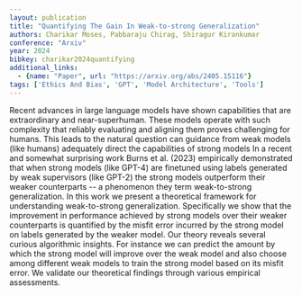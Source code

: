 ```yaml
---
layout: publication
title: "Quantifying The Gain In Weak-to-strong Generalization"
authors: Charikar Moses, Pabbaraju Chirag, Shiragur Kirankumar
conference: "Arxiv"
year: 2024
bibkey: charikar2024quantifying
additional_links:
  - {name: "Paper", url: "https://arxiv.org/abs/2405.15116"}
tags: ['Ethics And Bias', 'GPT', 'Model Architecture', 'Tools']
---
```

Recent advances in large language models have shown capabilities that are extraordinary and near-superhuman. These models operate with such complexity that reliably evaluating and aligning them proves challenging for humans. This leads to the natural question can guidance from weak models (like humans) adequately direct the capabilities of strong models In a recent and somewhat surprising work Burns et al. (2023) empirically demonstrated that when strong models (like GPT-4) are finetuned using labels generated by weak supervisors (like GPT-2) the strong models outperform their weaker counterparts -- a phenomenon they term weak-to-strong generalization. In this work we present a theoretical framework for understanding weak-to-strong generalization. Specifically we show that the improvement in performance achieved by strong models over their weaker counterparts is quantified by the misfit error incurred by the strong model on labels generated by the weaker model. Our theory reveals several curious algorithmic insights. For instance we can predict the amount by which the strong model will improve over the weak model and also choose among different weak models to train the strong model based on its misfit error. We validate our theoretical findings through various empirical assessments.
